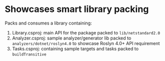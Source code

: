 # Showcases smart library packing

Packs and consumes a library containing:

1. Library.csproj: main API for the package packed to `lib/netstandard2.0`
1. Analyzer.csproj: sample analyzer/generator lib packed to `analyzers/dotnet/roslyn4.0` to showcase Roslyn 4.0+ API requirement
1. Tasks.csproj: containing sample targets and tasks packed to `buildTransitive`

